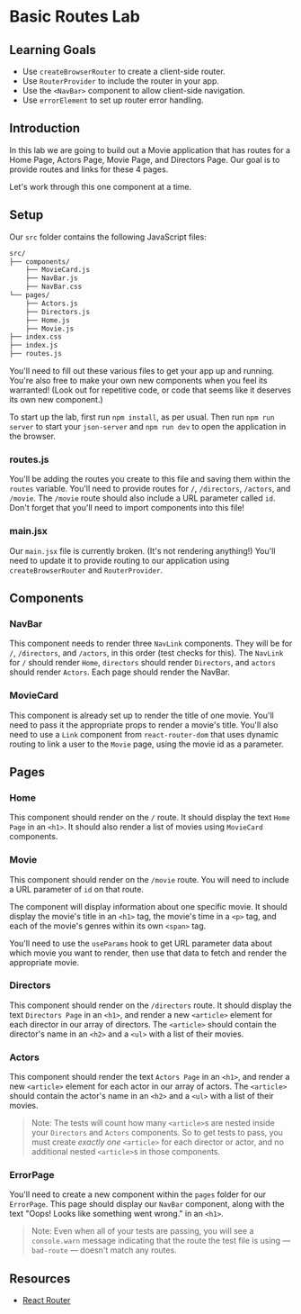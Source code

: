 # Basic Routes Lab

## Learning Goals

- Use `createBrowserRouter` to create a client-side router.
- Use `RouterProvider` to include the router in your app.
- Use the `<NavBar>` component to allow client-side navigation.
- Use `errorElement` to set up router error handling.

## Introduction

In this lab we are going to build out a Movie application that has routes for a
Home Page, Actors Page, Movie Page, and Directors Page. Our goal is to provide
routes and links for these 4 pages.

Let's work through this one component at a time.

## Setup

Our `src` folder contains the following JavaScript files:

```txt
src/
├── components/
    ├── MovieCard.js
    ├── NavBar.js
    ├── NavBar.css
└── pages/
    ├── Actors.js
    ├── Directors.js
    ├── Home.js
    ├── Movie.js
├── index.css
├── index.js
├── routes.js
```

You'll need to fill out these various files to get your app up and running.
You're also free to make your own new components when you feel its warranted!
(Look out for repetitive code, or code that seems like it deserves its own new
component.)

To start up the lab, first run `npm install`, as per usual. Then run `npm run
server` to start your `json-server` and `npm run dev` to open the application in
the browser.

### routes.js

You'll be adding the routes you create to this file and saving them within the
`routes` variable. You'll need to provide routes for `/`, `/directors`,
`/actors`, and `/movie`. The `/movie` route should also include a URL parameter
called `id`. Don't forget that you'll need to import components into this file!

### main.jsx

Our `main.jsx` file is currently broken. (It's not rendering anything!) You'll
need to update it to provide routing to our application using
`createBrowserRouter` and `RouterProvider`.

## Components

### NavBar

This component needs to render three `NavLink` components. They will be for `/`,
`/directors`, and `/actors`, in this order (test checks for this). The `NavLink`
for `/` should render `Home`, `directors` should render `Directors`, and
`actors` should render `Actors`. Each page should render the NavBar.

### MovieCard

This component is already set up to render the title of one movie. You'll need
to pass it the appropriate props to render a movie's title. You'll also need to
use a `Link` component from `react-router-dom` that uses dynamic routing to link
a user to the `Movie` page, using the movie id as a parameter.

## Pages

### Home

This component should render on the `/` route. It should display the text `Home
Page` in an `<h1>`. It should also render a list of movies using `MovieCard`
components.

### Movie

This component should render on the `/movie` route. You will need to include a
URL parameter of `id` on that route.

The component will display information about one specific movie. It should
display the movie's title in an `<h1>` tag, the movie's time in a `<p>` tag, and
each of the movie's genres within its own `<span>` tag.

You'll need to use the `useParams` hook to get URL parameter data about which
movie you want to render, then use that data to fetch and render the appropriate
movie.

### Directors

This component should render on the `/directors` route. It should display the
text `Directors Page` in an `<h1>`, and render a new `<article>` element for
each director in our array of directors. The `<article>` should contain the
director's name in an `<h2>` and a `<ul>` with a list of their movies.

### Actors

This component should render the text `Actors Page` in an `<h1>`, and render a
new `<article>` element for each actor in our array of actors. The `<article>`
should contain the actor's name in an `<h2>` and a `<ul>` with a list of their
movies.

> Note: The tests will count how many `<article>`s are nested inside your
> `Directors` and `Actors` components. So to get tests to pass, you must create
> _exactly one_ `<article>` for each director or actor, and no additional nested
> `<article>`s in those components.

### ErrorPage

You'll need to create a new component within the `pages` folder for our
`ErrorPage`. This page should display our `NavBar` component, along with the
text "Oops! Looks like something went wrong." in an `<h1>`.

> Note: Even when all of your tests are passing, you will see a `console.warn`
> message indicating that the route the test file is using — `bad-route` —
> doesn't match any routes.

## Resources

- [React Router](https://reactrouter.com/en/main)
